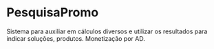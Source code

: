 # PesquisaPromo
Sistema para auxiliar em cálculos diversos e utilizar os resultados para indicar soluções, produtos. Monetização por AD.
